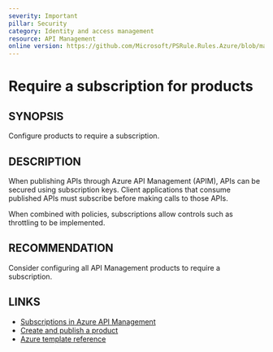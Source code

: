 ```yaml
---
severity: Important
pillar: Security
category: Identity and access management
resource: API Management
online version: https://github.com/Microsoft/PSRule.Rules.Azure/blob/main/docs/rules/en/Azure.APIM.ProductSubscription.md
---
```


# Require a subscription for products

## SYNOPSIS

Configure products to require a subscription.

## DESCRIPTION

When publishing APIs through Azure API Management (APIM), APIs can be secured using subscription keys.
Client applications that consume published APIs must subscribe before making calls to those APIs.

When combined with policies, subscriptions allow controls such as throttling to be implemented.

## RECOMMENDATION

Consider configuring all API Management products to require a subscription.

## LINKS

- [Subscriptions in Azure API Management](https://docs.microsoft.com/en-us/azure/api-management/api-management-subscriptions)
- [Create and publish a product](https://docs.microsoft.com/en-us/azure/api-management/api-management-howto-add-products)
- [Azure template reference](https://docs.microsoft.com/en-us/azure/templates/microsoft.apimanagement/2019-12-01/service/products)
